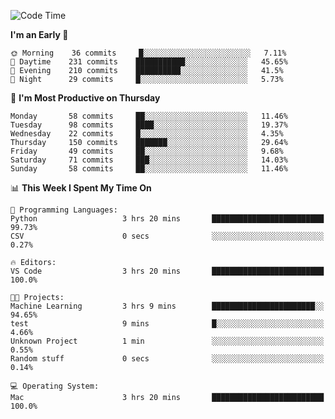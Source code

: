 <!--START_SECTION:waka-->
![Code Time](http://img.shields.io/badge/Code%20Time-293%20hrs%2026%20mins-blue)

**I'm an Early 🐤** 

```text
🌞 Morning    36 commits     █░░░░░░░░░░░░░░░░░░░░░░░░   7.11% 
🌆 Daytime    231 commits    ███████████░░░░░░░░░░░░░░   45.65% 
🌃 Evening    210 commits    ██████████░░░░░░░░░░░░░░░   41.5% 
🌙 Night      29 commits     █░░░░░░░░░░░░░░░░░░░░░░░░   5.73%

```
📅 **I'm Most Productive on Thursday** 

```text
Monday       58 commits     ██░░░░░░░░░░░░░░░░░░░░░░░   11.46% 
Tuesday      98 commits     ████░░░░░░░░░░░░░░░░░░░░░   19.37% 
Wednesday    22 commits     █░░░░░░░░░░░░░░░░░░░░░░░░   4.35% 
Thursday     150 commits    ███████░░░░░░░░░░░░░░░░░░   29.64% 
Friday       49 commits     ██░░░░░░░░░░░░░░░░░░░░░░░   9.68% 
Saturday     71 commits     ███░░░░░░░░░░░░░░░░░░░░░░   14.03% 
Sunday       58 commits     ██░░░░░░░░░░░░░░░░░░░░░░░   11.46%

```


📊 **This Week I Spent My Time On** 

```text
💬 Programming Languages: 
Python                   3 hrs 20 mins       █████████████████████████   99.73% 
CSV                      0 secs              ░░░░░░░░░░░░░░░░░░░░░░░░░   0.27%

🔥 Editors: 
VS Code                  3 hrs 20 mins       █████████████████████████   100.0%

🐱‍💻 Projects: 
Machine Learning         3 hrs 9 mins        ███████████████████████░░   94.65% 
test                     9 mins              █░░░░░░░░░░░░░░░░░░░░░░░░   4.66% 
Unknown Project          1 min               ░░░░░░░░░░░░░░░░░░░░░░░░░   0.55% 
Random stuff             0 secs              ░░░░░░░░░░░░░░░░░░░░░░░░░   0.14%

💻 Operating System: 
Mac                      3 hrs 20 mins       █████████████████████████   100.0%

```


<!--END_SECTION:waka-->

